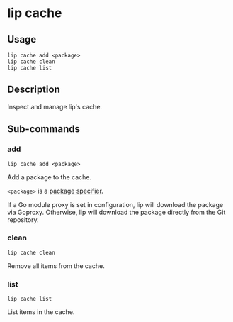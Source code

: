 # lip cache

## Usage

```shell
lip cache add <package>
lip cache clean
lip cache list
```

## Description

Inspect and manage lip's cache.

## Sub-commands

### add

```shell
lip cache add <package>
```

Add a package to the cache.

`<package>` is a [package specifier](./lip-install.md#package-specifier).

If a Go module proxy is set in configuration, lip will download the package via Goproxy. Otherwise, lip will download the package directly from the Git repository.

### clean

```shell
lip cache clean
```

Remove all items from the cache.

### list

```shell
lip cache list
```

List items in the cache.
